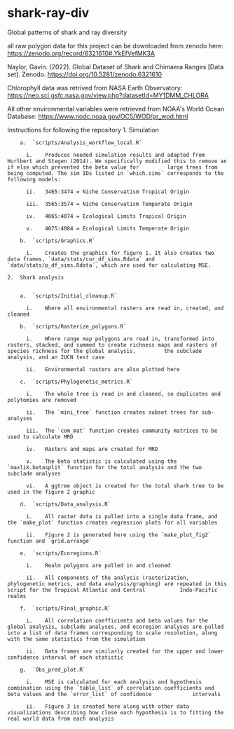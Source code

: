 # shark-ray-div
Global patterns of shark and ray diversity

all raw polygon data for this project can be downloaded from zenodo here: https://zenodo.org/record/6321610#.YkEfVefMK3A

Naylor, Gavin. (2022). Global Dataset of Shark and Chimaera Ranges [Data set]. Zenodo. https://doi.org/10.5281/zenodo.6321610

Chlorophyll data was retrived from NASA Earth Observatory: https://neo.sci.gsfc.nasa.gov/view.php?datasetId=MY1DMM_CHLORA

All other environmental variables were retrieved from NOAA's World Ocean Database: https://www.nodc.noaa.gov/OC5/WOD/pr_wod.html

Instructions for following the repository
    1.	Simulation


        a.	`scripts/Analysis_workflow_local.R`
    
          i.	Produces needed simulation results and adapted from Hurlbert and Stegen (2014). We specifically modified this to remove an if else which prevented the beta value for         large trees from being computed. The sim IDs listed in `which.sims` corresponds to the following models:
      
          ii.	3465:3474 = Niche Conservatism Tropical Origin
      
          iii.	3565:3574 = Niche Conservatism Temperate Origin
      
          iv.	4065:4074 = Ecological Limits Tropical Origin
      
          v.	4075:4084 = Ecological Limits Temperate Origin
      
        b.	`scripts/Graphics.R`
    
          i.	Creates the graphics for figure 1. It also creates two data frames, `data/stats/cor_df_sims.Rdata` and `data/stats/p_df_sims.Rdata`, which are used for calculating MSE.
      
    2.	Shark analysis


        a.	`scripts/Initial_cleanup.R`
    
          i.	Where all environmental rasters are read in, created, and cleaned
      
        b.	`scripts/Rasterize_polygons.R`
    
          i.	Where range map polygons are read in, transformed into rasters, stacked, and summed to create richness maps and rasters of species richness for the global analysis,         the subclade analysis, and an IUCN test case
      
          ii.	Environmental rasters are also plotted here
      
        c.	`scripts/Phylogenetic_metrics.R`
    
          i.	The whole tree is read in and cleaned, so duplicates and polytomies are removed
      
          ii.	The `mini_tree` function creates subset trees for sub-analyses
      
          iii.	The `com_mat` function creates community matrices to be used to calculate MRD
      
          iv.	Rasters and maps are created for MRD
      
          v.	The beta statistic is calculated using the `maxlik.betasplit` function for the total analysis and the two subclade analyses
      
          vi.	A ggtree object is created for the total shark tree to be used in the figure 2 graphic
      
        d.	`scripts/Data_analysis.R`
    
          i.	All raster data is pulled into a single data frame, and the `make_plot` function creates regression plots for all variables
      
          ii.	Figure 2 is generated here using the `make_plot_fig2` function and `grid.arrange`
      
        e.	`scripts/Ecoregions.R`
    
          i.	Realm polygons are pulled in and cleaned
      
          ii.	All components of the analysis (rasterization, phylogenetic metrics, and data analysis/graphing) are repeated in this script for the Tropical Atlantic and Central           Indo-Pacific realms
      
        f.	`scripts/Final_graphic.R`
    
          i.	All correlation coefficients and beta values for the global analysis, subclade analyses, and ecoregion analyses are pulled into a list of data frames corresponding to scale resolution, along with the same statistics from the simulation
      
          ii.	Data frames are similarly created for the upper and lower confidence interval of each statistic
      
        g.	`Obs_pred_plot.R`
    
          i.	MSE is calculated for each analysis and hypothesis combination using the `table_list` of correlation coefficients and beta values and the `error_list` of confidence             intervals
      
          ii.	Figure 3 is created here along with other data visualizations describing how close each hypothesis is to fitting the real world data from each analysis

